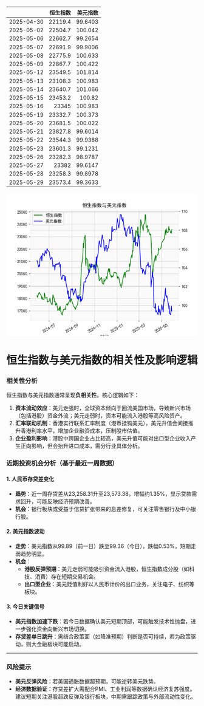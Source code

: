 |            |   恒生指数 |   美元指数 |
|:-----------|-----------:|-----------:|
| 2025-04-30 |    22119.4 |    99.6403 |
| 2025-05-02 |    22504.7 |   100.042  |
| 2025-05-06 |    22662.7 |    99.2654 |
| 2025-05-07 |    22691.9 |    99.9006 |
| 2025-05-08 |    22775.9 |   100.633  |
| 2025-05-09 |    22867.7 |   100.422  |
| 2025-05-12 |    23549.5 |   101.814  |
| 2025-05-13 |    23108.3 |   100.983  |
| 2025-05-14 |    23640.7 |   101.066  |
| 2025-05-15 |    23453.2 |   100.82   |
| 2025-05-16 |    23345   |   100.983  |
| 2025-05-19 |    23332.7 |   100.373  |
| 2025-05-20 |    23681.5 |   100.022  |
| 2025-05-21 |    23827.8 |    99.6014 |
| 2025-05-22 |    23544.3 |    99.9388 |
| 2025-05-23 |    23601.3 |    99.1231 |
| 2025-05-26 |    23282.3 |    98.9787 |
| 2025-05-27 |    23382   |    99.6147 |
| 2025-05-28 |    23258.3 |    99.8978 |
| 2025-05-29 |    23573.4 |    99.3633 |

![图](RSI_USDX.png)



# 恒生指数与美元指数的相关性及影响逻辑

### 相关性分析
恒生指数与美元指数通常呈现**负相关性**。核心逻辑如下：
1. **资本流动效应**：美元走强时，全球资本倾向于回流美国市场，导致新兴市场（包括港股）资金外流；美元走弱时，资本可能流入港股等高风险资产。
2. **汇率联动机制**：香港实行联系汇率制度（港币挂钩美元），美元升值会间接推升香港利率水平，增加企业融资成本，压制股市估值。
3. **企业盈利影响**：港股中跨国企业占比较高，美元升值可能对出口型企业收入产生正向影响，但会抬升进口成本，需分行业具体分析。

### 近期投资机会分析（基于最近一周数据）

#### 1. **人民币存贷差变化**
- **趋势**：近一周存贷差从23,258.31升至23,573.38，增幅约1.35%，显示贷款需求回升，可能反映经济预期改善。
- **机会**：银行板块或受益于信贷扩张带来的息差修复，可关注零售银行及中小银行股。

#### 2. **美元指数波动**
- **走势**：美元指数从99.89（前一日）跌至99.36（今日），跌幅0.53%，短期走弱趋势明显。
- **机会**：
  - **港股反弹预期**：美元走弱可能吸引资金流入港股，恒生指数成分股（如科技、消费）存在短期交易机会。
  - **出口型企业**：美元贬值利好以人民币计价的出口业务，关注电子、纺织等板块。

#### 3. **今日关键信号**
- **美元指数加速下跌**：若今日数据确认美元短期顶部，可能触发技术性抛盘，进一步强化资金向新兴市场切换。
- **存贷差单日跳升**：需结合政策面（如降准预期）判断是否可持续，若为政策驱动，则大金融板块可能启动。

---

### 风险提示
- **美元反弹风险**：若美国通胀数据超预期，可能逆转美元跌势。
- **经济数据验证**：存贷差扩大需配合PMI、工业利润等数据确认经济复苏强度。  
建议短期关注港股超跌反弹及银行板块，中期需跟踪政策与外部流动性变化。
